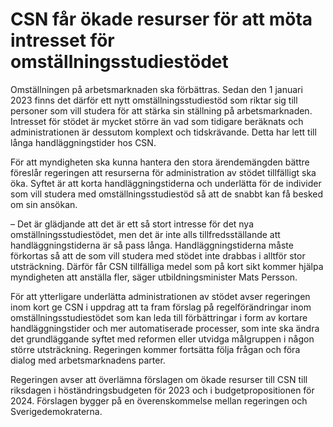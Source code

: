 # CSN får ökade resurser för att möta intresset för omställningsstudiestödet

Omställningen på arbetsmarknaden ska förbättras. Sedan den 1 januari 2023 finns det därför ett nytt omställningsstudiestöd som riktar sig till personer som vill studera för att stärka sin ställning på arbetsmarknaden. Intresset för stödet är mycket större än vad som tidigare beräknats och administrationen är dessutom komplext och tidskrävande. Detta har lett till långa handläggningstider hos CSN.

För att myndigheten ska kunna hantera den stora ärendemängden bättre föreslår regeringen att resurserna för administration av stödet tillfälligt ska öka. Syftet är att korta handläggningstiderna och underlätta för de individer som vill studera med omställningsstudiestöd så att de snabbt kan få besked om sin ansökan.

– Det är glädjande att det är ett så stort intresse för det nya omställningsstudiestödet, men det är inte alls tillfredsställande att handläggningstiderna är så pass långa. Handläggningstiderna måste förkortas så att de som vill studera med stödet inte drabbas i alltför stor utsträckning. Därför får CSN tillfälliga medel som på kort sikt kommer hjälpa myndigheten att anställa fler, säger utbildningsminister Mats Persson.

För att ytterligare underlätta administrationen av stödet avser regeringen inom kort ge CSN i uppdrag att ta fram förslag på regelförändringar inom omställningsstudiestödet som kan leda till förbättringar i form av kortare handläggningstider och mer automatiserade processer, som inte ska ändra det grundläggande syftet med reformen eller utvidga målgruppen i någon större utsträckning. Regeringen kommer fortsätta följa frågan och föra dialog med arbetsmarknadens parter.

Regeringen avser att överlämna förslagen om ökade resurser till CSN till riksdagen i höständringsbudgeten för 2023 och i budgetpropositionen för 2024\. Förslagen bygger på en överenskommelse mellan regeringen och Sverigedemokraterna.
